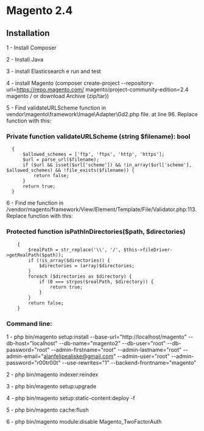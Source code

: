 # Magento 2.4

## Installation


1 - Install Composer

2 - Install Java

3 - install Elasticsearch e run and test

4 - install Magento (composer create-project --repository-url=https://repo.magento.com/ magento/project-community-edition=2.4 magento / or download Archive (zip/tar))

5 - Find validateURLScheme function in vendor\magento\framework\Image\Adapter\Gd2.php file. at line 96. Replace function with this:


### Private function validateURLScheme (string $filename): bool
```
  {
      $allowed_schemes = ['ftp', 'ftps', 'http', 'https'];
      $url = parse_url($filename);
      if ($url && isset($url['scheme']) && !in_array($url['scheme'], $allowed_schemes) && !file_exists($filename)) {
          return false;
      }
      return true;
  }
```
  
6 - Find me function in /vendor/magento/framework/View/Element/Template/File/Validator.php:113. Replace function with this:


### Protected function isPathInDirectories($path, $directories)
```
    {
        $realPath = str_replace('\\', '/', $this->fileDriver->getRealPath($path));
        if (!is_array($directories)) {
            $directories = (array)$directories;
        }
        foreach ($directories as $directory) {
            if (0 === strpos($realPath, $directory)) {
                return true;
            }
        }
        return false;
    }
```

### Command line:

1 - php bin/magento setup:install --base-url="http://localhost/magento" --db-host="localhost" --db-name="magento2" --db-user="root" --db-password="root" --admin-firstname="root" --admin-lastname="root" --admin-email="alanfelipealiske@gmail.com" --admin-user="root" --admin-password="r00tr00t" --use-rewrites="1" --backend-frontname="magento"

2 - php bin/magento indexer:reindex

3 - php bin/magento setup:upgrade

4 - php bin/magento setup:static-content:deploy -f

5 - php bin/magento cache:flush

6 - php bin/magento module:disable Magento_TwoFactorAuth
